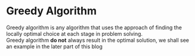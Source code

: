 # Greedy Algorithm
Greedy algorithm is any algorithm that uses the approach of finding the locally optimal choice at each stage in problem solving. \
Greedy algorithm **do not** always result in the optimal solution, we shall see an example in the later part of this blog 